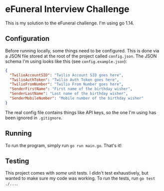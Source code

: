 # eFuneral Interview Challenge

This is my solution to the eFuneral challenge. I'm using go 1.14.

## Configuration

Before running locally, some things need to be configured. This is done via a JSON file stored at the root of the project called `config.json`. The JSON schema I'm using looks like this (see `config.example.json`):

```json
{
  "TwilioAccountSID": "Twilio Account SID goes here",
  "TwilioAuthToken": "Twilio Auth Token goes here",
  "TwilioFromNumber": "Twilio From Number goes here",
  "SenderFirstName": "First name of the birthday wisher",
  "SenderLastName": "Last name of the birthday wisher",
  "SenderMobileNumber": "Mobile number of the birthday wisher"
}
```

The real config file contains things like API keys, so the one I'm using has been ignored in `.gitignore`.

## Running

To run the program, simply run `go run main.go`. That's it!

## Testing

This project comes with _some_ unit tests. I didn't test exhaustively, but wanted to make sure my code was working. To run the tests, run `go test ./...`.
